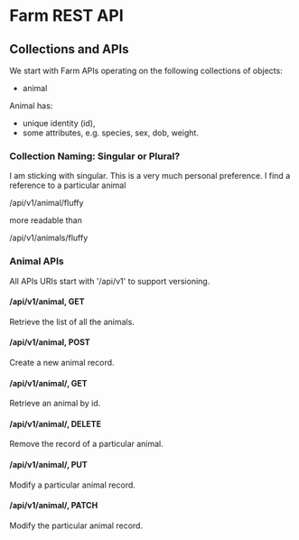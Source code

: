 # Farm REST API

## Collections and APIs

We start with Farm APIs operating on the following collections of objects:

* animal

Animal has:

* unique identity (id), 
* some attributes, e.g. species, sex, dob, weight.

### Collection Naming: Singular or Plural?

I am sticking with singular.  This is a very much personal preference.
I find a reference to a particular animal 

 /api/v1/animal/fluffy

more readable than

 /api/v1/animals/fluffy

### Animal APIs

All APIs URIs start with '/api/v1' to support versioning.

#### /api/v1/animal, GET

Retrieve the list of all the animals.

#### /api/v1/animal, POST

Create a new animal record.

#### /api/v1/animal/<id>, GET

Retrieve an animal by id.

#### /api/v1/animal/<id>, DELETE

Remove the record of a particular animal.

#### /api/v1/animal/<id>, PUT

Modify a particular animal record.

#### /api/v1/animal/<id>, PATCH

Modify the particular animal record.


